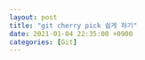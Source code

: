 ```yaml
---
layout: post
title: "git cherry pick 쉽게 하기"
date: 2021-01-04 22:35:00 +0900
categories: [Git]
---
```



